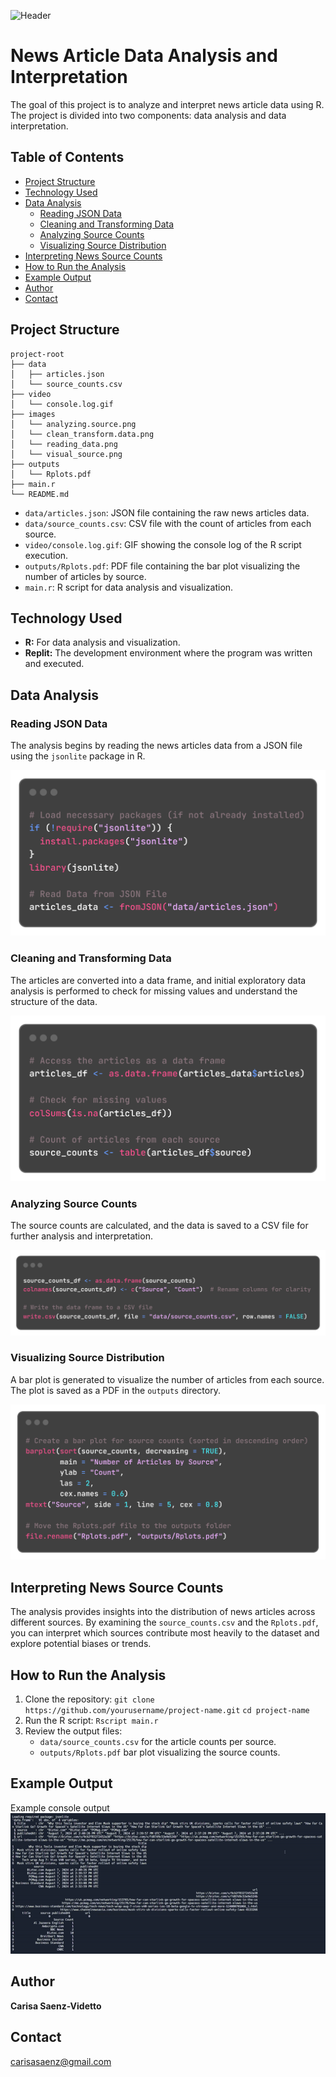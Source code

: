 ![Header](https://github.com/user-attachments/assets/a039ce3a-a652-4d0a-be3e-b0ee4b55c83c)

# News Article Data Analysis and Interpretation
The goal of this project is to analyze and interpret news article data using R. The project is divided into two components: data analysis and data interpretation.

## Table of Contents

- [Project Structure](#project-structure)
- [Technology Used](#technology-used)
- [Data Analysis](#data-analysis)
  - [Reading JSON Data](#reading-json-data)
  - [Cleaning and Transforming Data](#cleaning-and-transforming-data)
  - [Analyzing Source Counts](#source-counts)
  - [Visualizing Source Distribution](#visualizing-sources)
- [Interpreting News Source Counts](#interpreting-news-source-counts)
- [How to Run the Analysis](#how-to-run)
- [Example Output](#example-output)
- [Author](#author)
- [Contact](#contact)

## Project Structure

```
project-root
├── data
│   ├── articles.json
│   └── source_counts.csv
├── video
│   └── console.log.gif
├── images
│   └── analyzing.source.png
│   └── clean_transform.data.png
│   └── reading_data.png
│   └── visual_source.png
├── outputs
│   └── Rplots.pdf
├── main.r
└── README.md
```
* `data/articles.json`: JSON file containing the raw news articles data.
* `data/source_counts.csv`: CSV file with the count of articles from each source.
* `video/console.log.gif`: GIF showing the console log of the R script execution.
* `outputs/Rplots.pdf`: PDF file containing the bar plot visualizing the number of articles by source.
* `main.r`: R script for data analysis and visualization.

## Technology Used

* **R:** For data analysis and visualization.
* **Replit:** The development environment where the program was written and executed.

## Data Analysis
### Reading JSON Data
The analysis begins by reading the news articles data from a JSON file using the `jsonlite` package in R.

![](images/reading.data.png)
### Cleaning and Transforming Data
The articles are converted into a data frame, and initial exploratory data analysis is performed to check for missing values and understand the structure of the data.

![](images/clean_transform.data.png)
### Analyzing Source Counts
The source counts are calculated, and the data is saved to a CSV file for further analysis and interpretation.

![](images/analyzing.source.png)

### Visualizing Source Distribution
A bar plot is generated to visualize the number of articles from each source. The plot is saved as a PDF in the `outputs` directory.

![](images/visual.source.png)

## Interpreting News Source Counts
The analysis provides insights into the distribution of news articles across different sources. By examining the `source_counts.csv` and the `Rplots.pdf`, you can interpret which sources contribute most heavily to the dataset and explore potential biases or trends.

## How to Run the Analysis
1. Clone the repository: `git clone https://github.com/yourusername/project-name.git`
`cd project-name`
2. Run the R script:
`Rscript main.r`
3. Review the output files:
   - `data/source_counts.csv` for the article counts per source.
   - `outputs/Rplots.pdf` bar plot visualizing the source counts.

## Example Output
Example console output<br>
![](video/console.log.gif)

## Author
**Carisa Saenz-Videtto**

## Contact
carisasaenz@gmail.com
